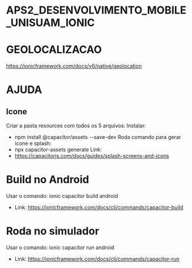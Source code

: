 # APS2_DESENVOLVIMENTO_MOBILE_UNISUAM_IONIC

# GEOLOCALIZACAO

https://ionicframework.com/docs/v6/native/geolocation

# AJUDA

## Icone
Criar a pasta resources com todos os 5 arquivos:
Instalar: 
* npm install @capacitor/assets --save-dev
Roda comando para gerar icone e splash: 
* npx capacitor-assets generate
Link: 
* https://capacitorjs.com/docs/guides/splash-screens-and-icons

# Build no Android
Usar o comando: ionic capacitor build android
* Link: https://ionicframework.com/docs/cli/commands/capacitor-build

# Roda no simulador
Usar o comando: ionic capacitor run android
* Link: https://ionicframework.com/docs/cli/commands/capacitor-run